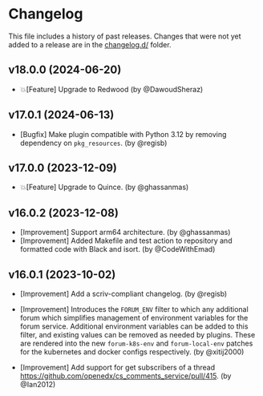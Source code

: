 # Changelog

This file includes a history of past releases. Changes that were not yet added to a release are in the [changelog.d/](./changelog.d) folder.

<!--
⚠️ DO NOT ADD YOUR CHANGES TO THIS FILE! (unless you want to modify existing changelog entries in this file)
Changelog entries are managed by scriv. After you have made some changes to this plugin, create a changelog entry with:

    scriv create

Edit and commit the newly-created file in changelog.d.

If you need to create a new release, create a separate commit just for that. It is important to respect these
instructions, because git commits are used to generate release notes:
  - Modify the version number in `__about__.py`.
  - Collect changelog entries with `scriv collect`
  - The title of the commit should be the same as the new version: "vX.Y.Z".
-->

<!-- scriv-insert-here -->

<a id='changelog-18.0.0'></a>
## v18.0.0 (2024-06-20)

- 💥[Feature] Upgrade to Redwood (by @DawoudSheraz)

<a id='changelog-17.0.1'></a>
## v17.0.1 (2024-06-13)

- [Bugfix] Make plugin compatible with Python 3.12 by removing dependency on `pkg_resources`. (by @regisb)

<a id='changelog-17.0.0'></a>
## v17.0.0 (2023-12-09)

- 💥[Feature] Upgrade to Quince. (by @ghassanmas)

<a id='changelog-16.0.2'></a>
## v16.0.2 (2023-12-08)

- [Improvement] Support arm64 architecture. (by @ghassanmas)
- [Improvement] Added Makefile and test action to repository and formatted code with Black and isort. (by @CodeWithEmad)

<a id='changelog-16.0.1'></a>
## v16.0.1 (2023-10-02)

- [Improvement] Add a scriv-compliant changelog. (by @regisb)

- [Improvement] Introduces the `FORUM_ENV` filter to which any additional forum
  which simplifies management of environment variables for the forum service.
  Additional environment variables can be added to this filter, and existing
  values can be removed as needed by plugins. These are rendered into the new
  `forum-k8s-env` and `forum-local-env` patches for the kubernetes and docker
  configs respectively. (by @xitij2000)

- [Improvement] Add support for get subscribers of a thread https://github.com/openedx/cs_comments_service/pull/415. (by @Ian2012)

